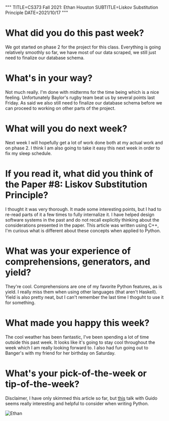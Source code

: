 """
TITLE=CS373 Fall 2021: Ethan Houston
SUBTITLE=Liskov Substitution Principle
DATE=2021/10/17
"""

# What did you do this past week?
We got started on phase 2 for the project for this class. Everything is going relatively smoothly so far, we have most of our data scraped, we still just need to finalize our database schema.
# What's in your way?
Not much really. I'm done with midterms for the time being which is a nice feeling. Unfortunately Baylor's rugby team beat us by several points last Friday. As said we also still need to finalize our database schema before we can proceed to working on other parts of the project.
# What will you do next week?
Next week I will hopefully get a lot of work done both at my actual work and on phase 2. I think I am also going to take it easy this next week in order to fix my sleep schedule.
# If you read it, what did you think of the Paper #8: Liskov Substitution Principle?
I thought it was very thorough. It made some interesting points, but I had to re-read parts of it a few times to fully internalize it. I have helped design software systems in the past and do not recall explicitly thinking about the considerations presented in the paper. This article was written using C++, I'm curious what is different about these concepts when applied to Python.
# What was your experience of comprehensions, generators, and yield?
They're cool. Comprehensions are one of my favorite Python features, as is yield. I really miss them when using other languages (that aren't Haskell). Yield is also pretty neat, but I can't remember the last time I thoguht to use it for something.
# What made you happy this week?
The cool weather has been fantastic, I've been spending a lot of time outside this past week. It looks like it's going to stay cool throughout the week which I am really looking forward to. I also had fun going out to Banger's with my friend for her birthday on Saturday.
# What's your pick-of-the-week or tip-of-the-week?
Disclaimer, I have only skimmed this article so far, but [this](https://www.softwareatscale.dev/p/software-at-scale-34-faster-python) talk with Guido seems really interesting and helpful to consider when writing Python.

![Ethan](../../../img/sarosa_small.jpg)